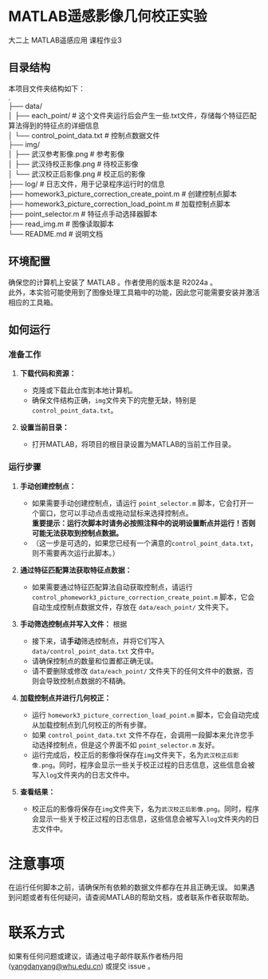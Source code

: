 # MATLAB遥感影像几何校正实验
大二上 MATLAB遥感应用 课程作业3    

## 目录结构
本项目文件夹结构如下：    
.    
├── data/    
│   ├── each_point/  # 这个文件夹运行后会产生一些.txt文件，存储每个特征匹配算法得到的特征点的详细信息    
│   └── control_point_data.txt  # 控制点数据文件    
├── img/    
│   ├── 武汉参考影像.png  # 参考影像    
│   ├── 武汉待校正影像.png  # 待校正影像    
│   └── 武汉校正后影像.png  # 校正后的影像    
├── log/  # 日志文件，用于记录程序运行时的信息    
├── homework3_picture_correction_create_point.m  # 创建控制点脚本    
├── homework3_picture_correction_load_point.m  # 加载控制点脚本    
├── point_selector.m  # 特征点手动选择器脚本  
├── read_img.m  # 图像读取脚本    
└── README.md  # 说明文档

## 环境配置

确保您的计算机上安装了 MATLAB 。作者使用的版本是 R2024a 。    
此外，本实验可能使用到了图像处理工具箱中的功能，因此您可能需要安装并激活相应的工具箱。

## 如何运行

### 准备工作

1. **下载代码和资源：**
   - 克隆或下载此仓库到本地计算机。
   - 确保文件结构正确，`img`文件夹下的完整无缺，特别是`control_point_data.txt`。

2. **设置当前目录：**
   - 打开MATLAB，将项目的根目录设置为MATLAB的当前工作目录。

### 运行步骤

1. **手动创建控制点：**

    - 如果需要手动创建控制点，请运行 `point_selector.m` 脚本，它会打开一个窗口，您可以手动点击或拖动鼠标来选择控制点。      
      **重要提示：运行次脚本时请务必按照注释中的说明设置断点并运行！否则可能无法获取到控制点数据。**
   - （这一步是可选的，如果您已经有一个满意的`control_point_data.txt`，则不需要再次运行此脚本。） 

2. **通过特征匹配算法获取特征点数据：**
   - 如果需要通过特征匹配算法自动获取控制点，请运行 `control_phomework3_picture_correction_create_point.m` 脚本，它会自动生成控制点数据文件，存放在 `data/each_point/` 文件夹下。 


3. **手动筛选控制点并写入文件：**
根据
   - 接下来，请**手动**筛选控制点，并将它们写入 `data/control_point_data.txt` 文件中。
   - 请确保控制点的数量和位置都正确无误。
   - 请不要删除或修改 `data/each_point/` 文件夹下的任何文件中的数据，否则会导致控制点数据的不精确。

4. **加载控制点并进行几何校正：**
   - 运行 `homework3_picture_correction_load_point.m` 脚本，它会自动完成从加载控制点到几何校正的所有步骤。
   - 如果 `control_point_data.txt` 文件不存在，会调用一段脚本来允许您手动选择控制点，但是这个界面不如  `point_selector.m` 友好。
   - 运行完成后，校正后的影像将保存在`img`文件夹下，名为`武汉校正后影像.png`。同时，程序会显示一些关于校正过程的日志信息，这些信息会被写入`log`文件夹内的日志文件中。

5. **查看结果：**
   - 校正后的影像将保存在`img`文件夹下，名为`武汉校正后影像.png`。同时，程序会显示一些关于校正过程的日志信息，这些信息会被写入`log`文件夹内的日志文件中。

# 注意事项
在运行任何脚本之前，请确保所有依赖的数据文件都存在并且正确无误。
如果遇到问题或者有任何疑问，请查阅MATLAB的帮助文档，或者联系作者获取帮助。

# 联系方式
如果有任何问题或建议，请通过电子邮件联系作者杨丹阳 (yangdanyang@whu.edu.cn) 或提交 issue 。